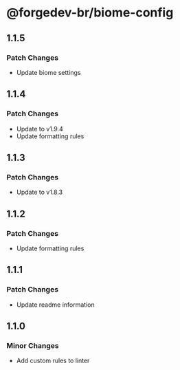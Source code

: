 # @forgedev-br/biome-config

## 1.1.5

### Patch Changes

- Update biome settings

## 1.1.4

### Patch Changes

- Update to v1.9.4
- Update formatting rules

## 1.1.3

### Patch Changes

- Update to v1.8.3

## 1.1.2

### Patch Changes

- Update formatting rules

## 1.1.1

### Patch Changes

- Update readme information

## 1.1.0

### Minor Changes

- Add custom rules to linter
